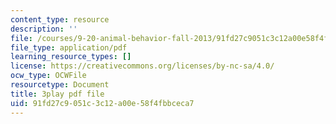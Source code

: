 ```yaml
---
content_type: resource
description: ''
file: /courses/9-20-animal-behavior-fall-2013/91fd27c9051c3c12a00e58f4fbbceca7_472243.pdf
file_type: application/pdf
learning_resource_types: []
license: https://creativecommons.org/licenses/by-nc-sa/4.0/
ocw_type: OCWFile
resourcetype: Document
title: 3play pdf file
uid: 91fd27c9-051c-3c12-a00e-58f4fbbceca7
---
```

